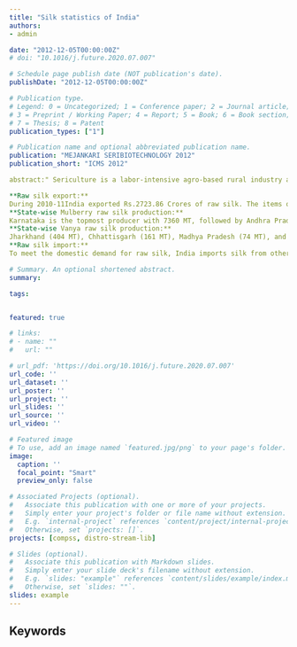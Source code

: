 ```yaml
---
title: "Silk statistics of India"
authors:
- admin

date: "2012-12-05T00:00:00Z"
# doi: "10.1016/j.future.2020.07.007"

# Schedule page publish date (NOT publication's date).
publishDate: "2012-12-05T00:00:00Z"

# Publication type.
# Legend: 0 = Uncategorized; 1 = Conference paper; 2 = Journal article;
# 3 = Preprint / Working Paper; 4 = Report; 5 = Book; 6 = Book section;
# 7 = Thesis; 8 = Patent
publication_types: ["1"]

# Publication name and optional abbreviated publication name.
publication: "MEJANKARI SERIBIOTECHNOLOGY 2012"
publication_short: "ICMS 2012"

abstract:" Sericulture is a labor-intensive agro-based rural industry and covers silkworm food plants, silkworm rearing, silk reeling, spinning, yarn twisting, dyeing, weaving, printing, finishing, and related processes. In the year 2010-11, the sericulture sector's employment increased to 72.5 lakh persons in India (viz. 52.20 lakh farmers, 3.70 lakh reelers, and 16.60 lakh weavers) from 68.17 lakh persons during 2009-10. Approximately  89% of the silk produced in India is mulberry silk. The total area under mulberry plantation was 1.70 lakh hectares during 2010-11. Production of raw mulberry silk was 16360 MT, including Bivoltine (1400 MT). Moreover, Crossbreed (14960 MT). Other Vanya raw silk production was 4050 MT, which includes Tasar (1166 MT), Eri (2760 MT), and Muga (124 MT).Thus raw silk production during 2010-11 was 20410MT.

**Raw silk export:**
During 2010-11India exported Rs.2723.86 Crores of raw silk. The items of silk exported include natural silk yam fabrics, made-ups (1578.40 Crores), readymade garments (1095.1 Crores), silk carpets (15.84 Crores), and silk waste (34.52 Crores). India exports raw silk mainly to Hong Kong (INR 6188 million), the USA (INR 3703.5 million), UK (INR 2528.4 million), UAE (INR 2391.1 million), and Germany (INR 1388.4 million).
**State-wise Mulberry raw silk production:**
Karnataka is the topmost producer with 7360 MT, followed by Andhra Pradesh (5119 MT), West Bengal (1865 MT), Tamil Nadu (1233 MT), and Jammu & Kashmir (110MT) during 2009-10.
**State-wise Vanya raw silk production:**
Jharkhand (404 MT), Chhattisgarh (161 MT), Madhya Pradesh (74 MT), and Orissa (71 MT) are the leading tropical Tasar silk producing states. Assam (1410 MT), Meghalaya (450 MT), Manipur (280 MT), and Nagaland (250 MT) are the primary Eri silk producing states.  Assam (93 MT) and Meghalaya (10 MT) are the large producers of eri silk compare to other north-east states of India (2009-10 data).
**Raw silk import:**
To meet the domestic demand for raw silk, India imports silk from other countries. The total volume of imports during 2010-11 was 5870 tonnes valued at INR 9384.4 million. Apart from raw silk, India also imports natural silk yarn and silk fabrics. India imported natural silk yarn worth INR 1473.7 million and INR 6201.6 million of fabrics during 2010-11. In 2010-11 India imported raw silk from China 5591 tones (valued INR 9078.6 million), Uzbekistan 126 tones (valued INR 96.5 million), Vietnam 31 tones (valued INR 29.4 million), Malaysia 25 tones (valued INR 30.9 million), Thailand 19 tones (valued INR 29.3 million) and other countries 78 tones (valued INR 119.7 million)."

# Summary. An optional shortened abstract.
summary: 

tags:


featured: true

# links:
# - name: ""
#   url: ""

# url_pdf: 'https://doi.org/10.1016/j.future.2020.07.007'
url_code: ''
url_dataset: ''
url_poster: ''
url_project: ''
url_slides: ''
url_source: ''
url_video: ''

# Featured image
# To use, add an image named `featured.jpg/png` to your page's folder. 
image:
  caption: ''
  focal_point: "Smart"
  preview_only: false

# Associated Projects (optional).
#   Associate this publication with one or more of your projects.
#   Simply enter your project's folder or file name without extension.
#   E.g. `internal-project` references `content/project/internal-project/index.md`.
#   Otherwise, set `projects: []`.
projects: [compss, distro-stream-lib]

# Slides (optional).
#   Associate this publication with Markdown slides.
#   Simply enter your slide deck's filename without extension.
#   E.g. `slides: "example"` references `content/slides/example/index.md`.
#   Otherwise, set `slides: ""`.
slides: example
---
```


<h2>Keywords</h2>
